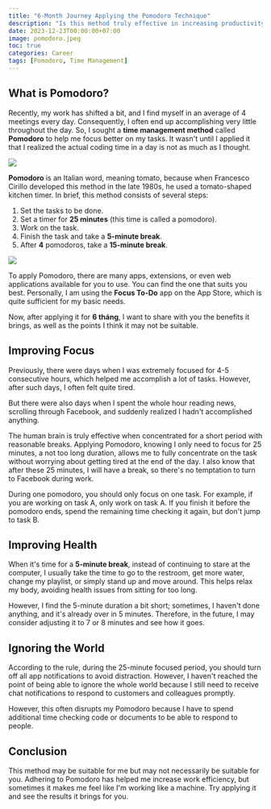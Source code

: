 ```yaml
---
title: "6-Month Journey Applying the Pomodoro Technique"
description: "Is this method truly effective in increasing productivity, as rumored? Join me in this article to explore my journey of applying it at work."
date: 2023-12-23T00:00:00+07:00
image: pomodoro.jpeg
toc: true
categories: Career
tags: [Pomodoro, Time Management]
---
```


## What is Pomodoro?
Recently, my work has shifted a bit, and I find myself in an average of 4 meetings every day. Consequently, I often end up accomplishing very little throughout the day. So, I sought a **time management method** called **Pomodoro** to help me focus better on my tasks. It wasn't until I applied it that I realized the actual coding time in a day is not as much as I thought.

![](https://images.viblo.asia/9c5947e2-ba9e-4417-92ca-3058ed584b31.jpeg)

**Pomodoro** is an Italian word, meaning tomato, because when Francesco Cirillo developed this method in the late 1980s, he used a tomato-shaped kitchen timer. In brief, this method consists of several steps:
1. Set the tasks to be done.
2. Set a timer for **25 minutes** (this time is called a pomodoro).
3. Work on the task.
4. Finish the task and take a **5-minute break**.
5. After **4** pomodoros, take a **15-minute break**.

![](https://images.viblo.asia/b8f36fd2-ae84-4f1b-8a63-5a61e9c2f86c.png)

To apply Pomodoro, there are many apps, extensions, or even web applications available for you to use. You can find the one that suits you best. Personally, I am using the **Focus To-Do** app on the App Store, which is quite sufficient for my basic needs.

Now, after applying it for **6 tháng**, I want to share with you the benefits it brings, as well as the points I think it may not be suitable.

## Improving Focus
Previously, there were days when I was extremely focused for 4-5 consecutive hours, which helped me accomplish a lot of tasks. However, after such days, I often felt quite tired.

But there were also days when I spent the whole hour reading news, scrolling through Facebook, and suddenly realized I hadn't accomplished anything.

The human brain is truly effective when concentrated for a short period with reasonable breaks. Applying Pomodoro, knowing I only need to focus for 25 minutes, a not too long duration, allows me to fully concentrate on the task without worrying about getting tired at the end of the day. I also know that after these 25 minutes, I will have a break, so there's no temptation to turn to Facebook during work.

During one pomodoro, you should only focus on one task. For example, if you are working on task A, only work on task A. If you finish it before the pomodoro ends, spend the remaining time checking it again, but don't jump to task B.

## Improving Health
When it's time for a **5-minute break**, instead of continuing to stare at the computer, I usually take the time to go to the restroom, get more water, change my playlist, or simply stand up and move around. This helps relax my body, avoiding health issues from sitting for too long.

However, I find the 5-minute duration a bit short; sometimes, I haven't done anything, and it's already over in 5 minutes. Therefore, in the future, I may consider adjusting it to 7 or 8 minutes and see how it goes.

## Ignoring the World
According to the rule, during the 25-minute focused period, you should turn off all app notifications to avoid distraction. However, I haven't reached the point of being able to ignore the whole world because I still need to receive chat notifications to respond to customers and colleagues promptly.

However, this often disrupts my Pomodoro because I have to spend additional time checking code or documents to be able to respond to people.

## Conclusion
This method may be suitable for me but may not necessarily be suitable for you. Adhering to Pomodoro has helped me increase work efficiency, but sometimes it makes me feel like I'm working like a machine. Try applying it and see the results it brings for you.

